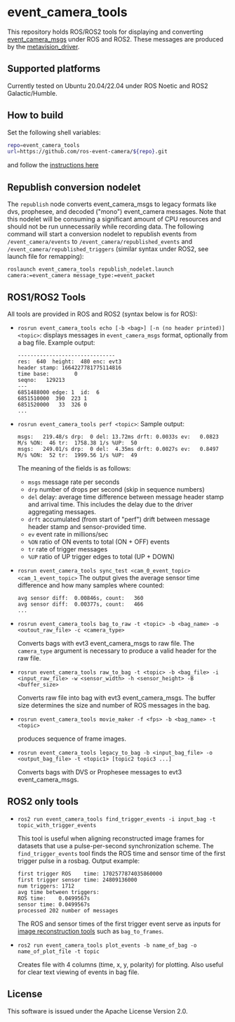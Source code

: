 # event_camera_tools

This repository holds ROS/ROS2 tools for displaying and converting
[event_camera_msgs](https://github.com/ros-event-camera/event_camera_msgs)
under ROS and ROS2. These messages are produced by the
[metavision_driver](https://github.com/ros-event-camera/metavision_ros_driver).

## Supported platforms

Currently tested on Ubuntu 20.04/22.04 under ROS Noetic and ROS2 Galactic/Humble.

## How to build

Set the following shell variables:
```bash
repo=event_camera_tools
url=https://github.com/ros-event-camera/${repo}.git
```
and follow the [instructions here](https://github.com/ros-misc-utilities/.github/blob/master/docs/build_ros_repository.md)

## Republish conversion nodelet

The ``republish`` node converts event_camera_msgs to legacy formats
like dvs, prophesee, and decoded ("mono") event_camera messages. Note
that this nodelet will be consuming a significant amount of CPU
resources and should not be run unnecessarily while recording data.
The following command will start a conversion nodelet to republish
events from ``/event_camera/events`` to
``/event_camera/republished_events`` and
``/event_camera/republished_triggers``
(similar syntax under ROS2, see launch file for remapping):
```
roslaunch event_camera_tools republish_nodelet.launch camera:=event_camera message_type:=event_packet
```

## ROS1/ROS2 Tools

All tools are provided in ROS and ROS2 (syntax below is for ROS):

- ``rosrun event_camera_tools echo [-b <bag>] [-n (no header printed)] <topic>``: displays messages in
  ``event_camera_msgs`` format, optionally from a bag file. Example output:
  ```
  -------------------------------
  res:  640  height:  480 enc: evt3
  header stamp: 1664227781775114816
  time base:        0
  seqno:   129213
  ---
  6851488000 edge: 1  id:  6
  6851510000  390  223 1
  6851520000   33  326 0
  ...
  ```
- ``rosrun event_camera_tools perf <topic>``:
  Sample output:
  ```
  msgs:   219.48/s drp:  0 del: 13.72ms drft: 0.0033s ev:   0.0823 M/s %ON:  46 tr:  1758.38 1/s %UP:  50
  msgs:   249.01/s drp:  0 del:  4.35ms drft: 0.0027s ev:   0.8497 M/s %ON:  52 tr:  1999.56 1/s %UP:  49
   ```
   The meaning of the fields is as follows:
   - ``msgs`` message rate per seconds
   - ``drp`` number of drops per second (skip in sequence numbers)
   - ``del`` delay: average time difference between message header
     stamp and arrival time. This includes the delay due to the driver
     aggregating messages.
   - ``drft`` accumulated (from start of "perf") drift between message
     header stamp and sensor-provided time.
   - ``ev`` event rate in millions/sec
   - ``%ON`` ratio of ON events to total (ON + OFF) events
   - ``tr`` rate of trigger messages
   - ``%UP`` ratio of UP trigger edges to total (UP + DOWN)
- ``rosrun event_camera_tools sync_test <cam_0_event_topic> <cam_1_event_topic>``
  The output gives the average sensor time difference and how many
  samples where counted:
  ```
  avg sensor diff:  0.00846s, count:   360
  avg sensor diff:  0.00377s, count:   466
  ...
  ```
- ``rosrun event_camera_tools bag_to_raw -t <topic> -b <bag_name> -o <outout_raw_file> -c <camera_type>``

  Converts bags with evt3 event_camera_msgs to raw file. The
  ``camera_type`` argument is necessary to produce a valid header for
  the raw file.
- ``rosrun event_camera_tools raw_to_bag -t <topic> -b <bag_file> -i <input_raw_file> -w <sensor_width> -h <sensor_height> -B <buffer_size>``

  Converts raw file into bag with evt3 event_camera_msgs. The buffer
  size determines the size and number of ROS messages in the bag.
- ``rosrun event_camera_tools movie_maker -f <fps> -b <bag_name> -t <topic>``

  produces sequence of frame images.

- ``rosrun event_camera_tools legacy_to_bag -b <input_bag_file> -o <output_bag_file> -t <topic1> [topic2 topic3 ...]``

  Converts bags with DVS or Prophesee messages to evt3 event_camera_msgs.


## ROS2 only tools

- ``ros2 run event_camera_tools find_trigger_events -i input_bag -t topic_with_trigger_events``

  This tool is useful when aligning reconstructed image frames for datasets that use a pulse-per-second synchronization scheme. The ``find_trigger_events`` tool finds the ROS time and sensor time of the first trigger pulse in a rosbag. Output example:
  ```
  first trigger ROS    time: 1702577874035860000
  first trigger sensor time: 24809136000
  num triggers: 1712
  avg time between triggers:
  ROS time:    0.0499567s
  sensor time: 0.0499567s
  processed 202 number of messages
  ```
  The ROS and sensor times of the first trigger event serve as inputs for [image reconstruction tools](https://github.com/berndpfrommer/simple_image_recon) such as ``bag_to_frames``.


- ``ros2 run event_camera_tools plot_events -b name_of_bag -o name_of_plot_file -t topic``

  Creates file with 4 columns (time, x, y, polarity) for plotting. Also useful for clear text viewing of events in bag file.

## License

This software is issued under the Apache License Version 2.0.
